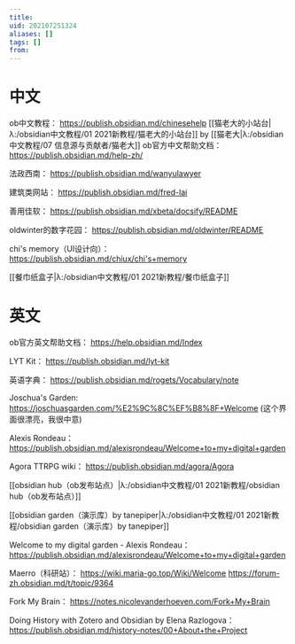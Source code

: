 ```yaml
---
title: 
uid: 202107251324
aliases: []
tags: []
from: 
---
```


# 中文
ob中文教程： https://publish.obsidian.md/chinesehelp
[[猫老大的小站台|λ:/obsidian中文教程/01 2021新教程/猫老大的小站台]] by [[猫老大|λ:/obsidian中文教程/07 信息源与贡献者/猫老大]]
ob官方中文帮助文档： https://publish.obsidian.md/help-zh/

法政西南： https://publish.obsidian.md/wanyulawyer

建筑类网站： https://publish.obsidian.md/fred-lai

善用佳软： https://publish.obsidian.md/xbeta/docsify/README

oldwinter的数字花园： https://publish.obsidian.md/oldwinter/README

chi's memory（UI设计向）： https://publish.obsidian.md/chiux/chi's+memory

[[餐巾纸盒子|λ:/obsidian中文教程/01 2021新教程/餐巾纸盒子]]

# 英文
ob官方英文帮助文档： https://help.obsidian.md/Index

LYT Kit： https://publish.obsidian.md/lyt-kit

英语字典： https://publish.obsidian.md/rogets/Vocabulary/note

Joschua's Garden: https://joschuasgarden.com/%E2%9C%8C%EF%B8%8F+Welcome (这个界面很漂亮，我很中意)

Alexis Rondeau： https://publish.obsidian.md/alexisrondeau/Welcome+to+my+digital+garden

Agora TTRPG wiki： https://publish.obsidian.md/agora/Agora

[[obsidian hub（ob发布站点）|λ:/obsidian中文教程/01 2021新教程/obsidian hub（ob发布站点）]]

[[obsidian garden（演示库）by tanepiper|λ:/obsidian中文教程/01 2021新教程/obsidian garden（演示库）by tanepiper]]

Welcome to my digital garden - Alexis Rondeau： https://publish.obsidian.md/alexisrondeau/Welcome+to+my+digital+garden

Maerro（科研站）：
https://wiki.maria-go.top/Wiki/Welcome
https://forum-zh.obsidian.md/t/topic/9364

Fork My Brain： https://notes.nicolevanderhoeven.com/Fork+My+Brain

Doing History with Zotero and Obsidian by Elena Razlogova： https://publish.obsidian.md/history-notes/00+About+the+Project

